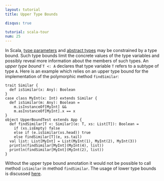 ```yaml
---
layout: tutorial
title: Upper Type Bounds

disqus: true

tutorial: scala-tour
num: 25
---
```


In Scala, [type parameters](generic-classes.html) and [abstract types](abstract-types.html) may be constrained by a type bound. Such type bounds limit the concrete values of the type variables and possibly reveal more information about the members of such types. An _upper type bound_ `T <: A` declares that type variable `T` refers to a subtype of type `A`.
Here is an example which relies on an upper type bound for the implementation of the polymorphic method `findSimilar`:

    trait Similar {
      def isSimilar(x: Any): Boolean
    }
    case class MyInt(x: Int) extends Similar {
      def isSimilar(m: Any): Boolean =
        m.isInstanceOf[MyInt] &&
        m.asInstanceOf[MyInt].x == x
    }
    object UpperBoundTest extends App {
      def findSimilar[T <: Similar](e: T, xs: List[T]): Boolean =
        if (xs.isEmpty) false
        else if (e.isSimilar(xs.head)) true
        else findSimilar[T](e, xs.tail)
      val list: List[MyInt] = List(MyInt(1), MyInt(2), MyInt(3))
      println(findSimilar[MyInt](MyInt(4), list))
      println(findSimilar[MyInt](MyInt(2), list))
    }

Without the upper type bound annotation it would not be possible to call method `isSimilar` in method `findSimilar`.
The usage of lower type bounds is discussed [here](lower-type-bounds.html). 
